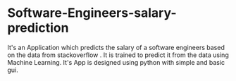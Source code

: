 # Software-Engineers-salary-prediction
It's an Application which predicts the salary of a software engineers based on the data from stackoverflow . It is trained to predict it from the data using Machine Learning. It's App is designed using python with simple and basic gui.
